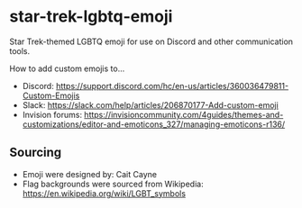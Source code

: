 # star-trek-lgbtq-emoji
Star Trek-themed LGBTQ emoji for use on Discord and other communication tools. 

How to add custom emojis to... 
* Discord: https://support.discord.com/hc/en-us/articles/360036479811-Custom-Emojis
* Slack: https://slack.com/help/articles/206870177-Add-custom-emoji
* Invision forums: https://invisioncommunity.com/4guides/themes-and-customizations/editor-and-emoticons_327/managing-emoticons-r136/

## Sourcing
* Emoji were designed by: Cait Cayne
* Flag backgrounds were sourced from Wikipedia: https://en.wikipedia.org/wiki/LGBT_symbols

